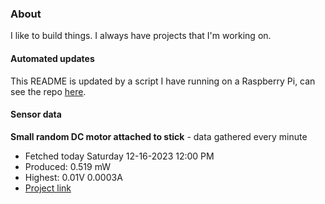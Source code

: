 ### About
I like to build things. I always have projects that I'm working on.

#### Automated updates
This README is updated by a script I have running on a Raspberry Pi, can see the repo [here](https://github.com/jdc-cunningham/raspi-git-repo-updater).

#### Sensor data


**Small random DC motor attached to stick** - data gathered every minute
- Fetched today Saturday 12-16-2023 12:00 PM
- Produced: 0.519 mW
- Highest: 0.01V 0.0003A
- [Project link](https://github.com/jdc-cunningham/turbine-raspi)